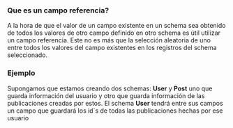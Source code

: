 ### Que es un campo referencia?

A la hora de que el valor de un campo existente en un schema sea obtenido de todos los valores de otro campo definido en otro schema es útil utilizar un campo referencia.
Este no es más que la selección aleatoria de uno entre todos los valores del campo existentes en los registros del schema seleccionado.

### Ejemplo

Supongamos que estamos creando dos schemas: **User** y **Post** uno que guarda información del usuario y otro que guarda información de las publicaciones creadas por estos.
El schema **User** tendrá entre sus campos un campo que guardará los id´s de todas las publicaciones hechas por ese usuario
